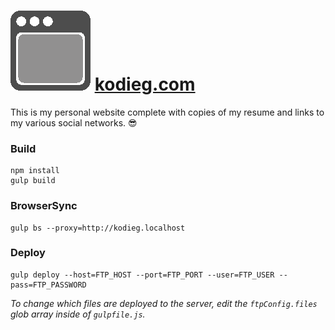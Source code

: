 # ![](/assets/img/favicon.png?raw=true) [kodieg.com](http://kodieg.com)
This is my personal website complete with copies of my resume and links to my various social networks. :sunglasses:

### Build
```
npm install
gulp build
```

### BrowserSync
```
gulp bs --proxy=http://kodieg.localhost
```

### Deploy
```
gulp deploy --host=FTP_HOST --port=FTP_PORT --user=FTP_USER --pass=FTP_PASSWORD
```
*To change which files are deployed to the server, edit the `ftpConfig.files` glob array inside of `gulpfile.js`.*

